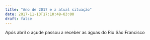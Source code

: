 ```yaml
---
title: "Ano de 2017 e a atual situação"
date: 2017-11-13T17:10:48-03:00
draft: false
---
```

<p>Após abril o açude passou a receber as águas do Rio São Francisco</p>
<div id="vis" width=300></div>

<script src="https://cdnjs.cloudflare.com/ajax/libs/vega/3.0.7/vega.js"></script>
<script src="https://cdnjs.cloudflare.com/ajax/libs/vega-lite/2.0.1/vega-lite.js"></script>
<script src="https://cdnjs.cloudflare.com/ajax/libs/vega-embed/3.0.0-rc7/vega-embed.js"></script>
<script>
    const spec = {
   "$schema": "https://vega.github.io/schema/vega-lite/v2.json",
   "data": {
        "url": "https://api.insa.gov.br/reservatorios/12172/monitoramento",
        "format": {
        "type": "json",
        "property": "volumes",
         "parse": {
            "DataInformacao": "utc:'%d/%m/%Y'"
                }
      }
    },
  "transform":[
    {"filter": {"field": "DataInformacao", "range":  [{"year": 2017, "month": "jan", "date": 1}, {"year": 2017, "month": "nov", "date":1}] }}
  ],
  "width": 300,
  "heigth": 300,
  "mark": "point",
  "encoding": {
    "x": {
      "timeUnit": "month",
      "field": "DataInformacao",
      "type": "ordinal",
      "axis": {"title": "Data de registro"}
    },
    "y": {
      "aggregate": "mean",
      "field": "VolumePercentual",
      "type": "quantitative",
      "axis": {"title": "Volume Percentual"}
    }
  }
     };

      vegaEmbed('#vis', spec).catch(console.warn);
</script>
